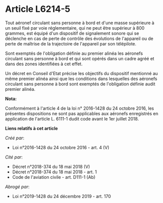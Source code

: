 # Article L6214-5

Tout aéronef circulant sans personne à bord et d'une masse supérieure à un seuil fixé par voie réglementaire, qui ne peut
être supérieur à 800 grammes, est équipé d'un dispositif de signalement sonore qui se déclenche en cas de perte de contrôle
des évolutions de l'appareil ou de perte de maîtrise de la trajectoire de l'appareil par son télépilote. 

Sont exemptés de l'obligation définie au premier alinéa les aéronefs circulant sans personne à bord et qui sont opérés dans
un cadre agréé et dans des zones identifiées à cet effet. 

Un décret en Conseil d'Etat précise les objectifs du dispositif mentionné au même premier alinéa ainsi que les conditions
dans lesquelles des aéronefs circulant sans personne à bord sont exemptés de l'obligation définie audit premier alinéa.

**Nota:**

Conformément à l'article 4 de la loi n° 2016-1428 du 24 octobre 2016, les présentes dispositions ne sont pas applicables aux
aéronefs enregistrés en application de l'article L. 6111-1 dudit code avant le 1er juillet 2018.

**Liens relatifs à cet article**

_Créé par_:

  - Loi n°2016-1428 du 24 octobre 2016 - art. 4 (V)

_Cité par_:

  - Décret n°2018-374 du 18 mai 2018 (V)
  - Décret n°2018-374 du 18 mai 2018 - art. 1
  - Code de l'aviation civile - art. D111-1 (Ab)

_Abrogé par_:

  - Loi n°2019-1428 du 24 décembre 2019 - art. 170
